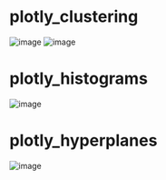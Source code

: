 # plotly_clustering

![image](https://user-images.githubusercontent.com/11133304/235195798-75d32c8e-c37d-442f-986d-5e59c60dc31d.png)
![image](https://user-images.githubusercontent.com/11133304/235195911-41e76841-2df1-4308-a4d5-454e6487771b.png)

# plotly_histograms

![image](https://github.com/AXKuhta/dataviz/assets/11133304/d3a0fda6-b75a-4528-9335-7454917a7480)

# plotly_hyperplanes

![image](https://github.com/AXKuhta/dataviz/assets/11133304/5b13d9b6-dbad-429b-b789-b686599318c5)
